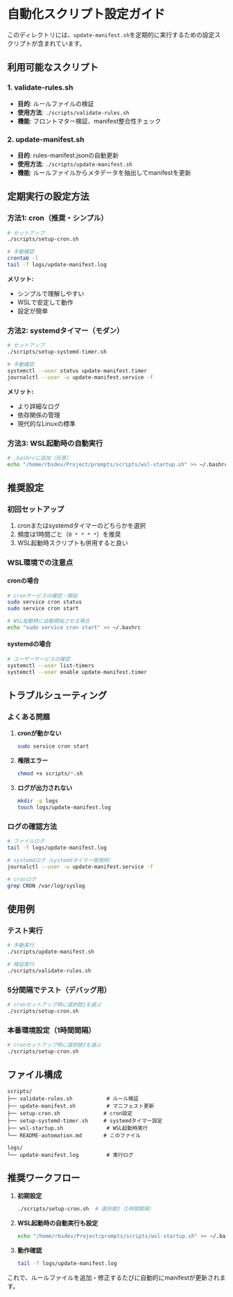 # 自動化スクリプト設定ガイド

このディレクトリには、`update-manifest.sh`を定期的に実行するための設定スクリプトが含まれています。

## 利用可能なスクリプト

### 1. validate-rules.sh
- **目的**: ルールファイルの検証
- **使用方法**: `./scripts/validate-rules.sh`
- **機能**: フロントマター検証、manifest整合性チェック

### 2. update-manifest.sh
- **目的**: rules-manifest.jsonの自動更新
- **使用方法**: `./scripts/update-manifest.sh`
- **機能**: ルールファイルからメタデータを抽出してmanifestを更新

## 定期実行の設定方法

### 方法1: cron（推奨・シンプル）

```bash
# セットアップ
./scripts/setup-cron.sh

# 手動確認
crontab -l
tail -f logs/update-manifest.log
```

**メリット:**
- シンプルで理解しやすい
- WSLで安定して動作
- 設定が簡単

### 方法2: systemdタイマー（モダン）

```bash
# セットアップ
./scripts/setup-systemd-timer.sh

# 手動確認
systemctl --user status update-manifest.timer
journalctl --user -u update-manifest.service -f
```

**メリット:**
- より詳細なログ
- 依存関係の管理
- 現代的なLinuxの標準

### 方法3: WSL起動時の自動実行

```bash
# .bashrcに追加（任意）
echo "/home/rbsdev/Project/prompts/scripts/wsl-startup.sh" >> ~/.bashrc
```

## 推奨設定

### 初回セットアップ
1. cronまたはsystemdタイマーのどちらかを選択
2. 頻度は1時間ごと（`0 * * * *`）を推奨
3. WSL起動時スクリプトも併用すると良い

### WSL環境での注意点

#### cronの場合
```bash
# cronサービスの確認・開始
sudo service cron status
sudo service cron start

# WSL起動時に自動開始させる場合
echo "sudo service cron start" >> ~/.bashrc
```

#### systemdの場合
```bash
# ユーザーサービスの確認
systemctl --user list-timers
systemctl --user enable update-manifest.timer
```

## トラブルシューティング

### よくある問題

1. **cronが動かない**
   ```bash
   sudo service cron start
   ```

2. **権限エラー**
   ```bash
   chmod +x scripts/*.sh
   ```

3. **ログが出力されない**
   ```bash
   mkdir -p logs
   touch logs/update-manifest.log
   ```

### ログの確認方法

```bash
# ファイルログ
tail -f logs/update-manifest.log

# systemdログ（systemdタイマー使用時）
journalctl --user -u update-manifest.service -f

# cronログ
grep CRON /var/log/syslog
```

## 使用例

### テスト実行
```bash
# 手動実行
./scripts/update-manifest.sh

# 検証実行
./scripts/validate-rules.sh
```

### 5分間隔でテスト（デバッグ用）
```bash
# cronセットアップ時に選択肢1を選ぶ
./scripts/setup-cron.sh
```

### 本番環境設定（1時間間隔）
```bash
# cronセットアップ時に選択肢3を選ぶ
./scripts/setup-cron.sh
```

## ファイル構成

```
scripts/
├── validate-rules.sh           # ルール検証
├── update-manifest.sh          # マニフェスト更新
├── setup-cron.sh              # cron設定
├── setup-systemd-timer.sh     # systemdタイマー設定
├── wsl-startup.sh              # WSL起動時実行
└── README-automation.md       # このファイル

logs/
└── update-manifest.log         # 実行ログ
```

## 推奨ワークフロー

1. **初期設定**
   ```bash
   ./scripts/setup-cron.sh  # 選択肢3（1時間間隔）
   ```

2. **WSL起動時の自動実行も設定**
   ```bash
   echo "/home/rbsdev/Project/prompts/scripts/wsl-startup.sh" >> ~/.bashrc
   ```

3. **動作確認**
   ```bash
   tail -f logs/update-manifest.log
   ```

これで、ルールファイルを追加・修正するたびに自動的にmanifestが更新されます。